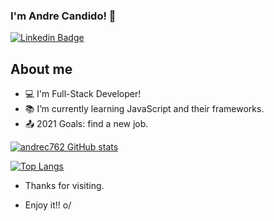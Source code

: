 ### I'm Andre Candido! 👋
[![Linkedin Badge](https://img.shields.io/badge/-LinkedIn-blue?style=flat-square&logo=Linkedin&logoColor=white&link=https://www.linkedin.com/in/andre-candido-676b1115b/)]( LINK_LINKEDIN)



## About me
- :computer: I'm Full-Stack Developer!
- :books: I’m currently learning JavaScript and their frameworks.
- :outbox_tray: 2021 Goals: find a new job.



[![andrec762 GitHub stats](https://github-readme-stats.vercel.app/api?username=andrec762&theme=dark)](https://github.com/andrec762/github-readme-stats)

[![Top Langs](https://github-readme-stats.vercel.app/api/top-langs/?username=andrec762&langs_count=8&theme=dark)](https://github.com/anuraghazra/github-readme-stats)


- Thanks for visiting.

- Enjoy it!! o/
<!--
**andrec762/andrec762** is a ✨ _special_ ✨ repository because its `README.md` (this file) appears on your GitHub profile.

Here are some ideas to get you started:

- 🔭 I’m currently working on ...
- 🌱 I’m currently learning ...
- 👯 I’m looking to collaborate on ...
- 🤔 I’m looking for help with ...
- 📫 How to reach me: ...
-->
